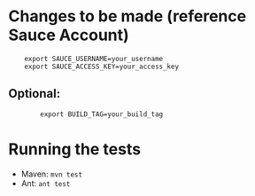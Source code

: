# Changes to be made (reference Sauce Account)

```
	export SAUCE_USERNAME=your_username
	export SAUCE_ACCESS_KEY=your_access_key
```
## Optional:
```
        export BUILD_TAG=your_build_tag
```

# Running the tests
 * Maven: `mvn test`
 * Ant: `ant test`
